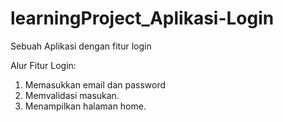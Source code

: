 # learningProject_Aplikasi-Login
Sebuah Aplikasi dengan fitur login

Alur Fitur Login:
1. Memasukkan email dan password
2. Memvalidasi masukan.
3. Menampilkan halaman home.
